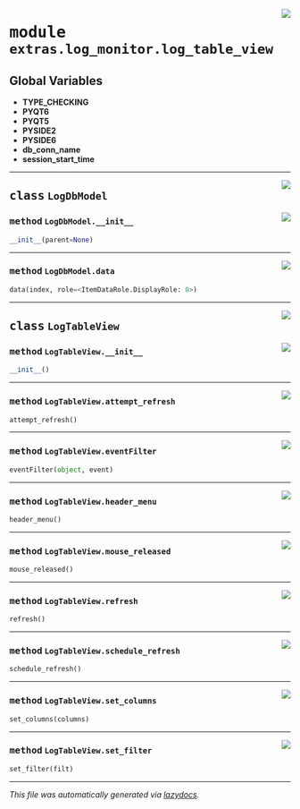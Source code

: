 <!-- markdownlint-disable -->

<a href="https://github.com/qtstrap/qtstrap/blob/master\qtstrap\extras\log_monitor\log_table_view.py#L0"><img align="right" style="float:right;" src="https://img.shields.io/badge/-source-cccccc?style=flat-square"></a>

# <kbd>module</kbd> `extras.log_monitor.log_table_view`




**Global Variables**
---------------
- **TYPE_CHECKING**
- **PYQT6**
- **PYQT5**
- **PYSIDE2**
- **PYSIDE6**
- **db_conn_name**
- **session_start_time**


---

<a href="https://github.com/qtstrap/qtstrap/blob/master\qtstrap\extras\log_monitor\log_table_view.py#L12"><img align="right" style="float:right;" src="https://img.shields.io/badge/-source-cccccc?style=flat-square"></a>

## <kbd>class</kbd> `LogDbModel`




<a href="https://github.com/qtstrap/qtstrap/blob/master\qtstrap\extras\log_monitor\log_table_view.py#L13"><img align="right" style="float:right;" src="https://img.shields.io/badge/-source-cccccc?style=flat-square"></a>

### <kbd>method</kbd> `LogDbModel.__init__`

```python
__init__(parent=None)
```








---

<a href="https://github.com/qtstrap/qtstrap/blob/master\qtstrap\extras\log_monitor\log_table_view.py#L17"><img align="right" style="float:right;" src="https://img.shields.io/badge/-source-cccccc?style=flat-square"></a>

### <kbd>method</kbd> `LogDbModel.data`

```python
data(index, role=<ItemDataRole.DisplayRole: 0>)
```






---

<a href="https://github.com/qtstrap/qtstrap/blob/master\qtstrap\extras\log_monitor\log_table_view.py#L32"><img align="right" style="float:right;" src="https://img.shields.io/badge/-source-cccccc?style=flat-square"></a>

## <kbd>class</kbd> `LogTableView`




<a href="https://github.com/qtstrap/qtstrap/blob/master\qtstrap\extras\log_monitor\log_table_view.py#L35"><img align="right" style="float:right;" src="https://img.shields.io/badge/-source-cccccc?style=flat-square"></a>

### <kbd>method</kbd> `LogTableView.__init__`

```python
__init__()
```








---

<a href="https://github.com/qtstrap/qtstrap/blob/master\qtstrap\extras\log_monitor\log_table_view.py#L58"><img align="right" style="float:right;" src="https://img.shields.io/badge/-source-cccccc?style=flat-square"></a>

### <kbd>method</kbd> `LogTableView.attempt_refresh`

```python
attempt_refresh()
```





---

<a href="https://github.com/qtstrap/qtstrap/blob/master\qtstrap\extras\log_monitor\log_table_view.py#L95"><img align="right" style="float:right;" src="https://img.shields.io/badge/-source-cccccc?style=flat-square"></a>

### <kbd>method</kbd> `LogTableView.eventFilter`

```python
eventFilter(object, event)
```





---

<a href="https://github.com/qtstrap/qtstrap/blob/master\qtstrap\extras\log_monitor\log_table_view.py#L108"><img align="right" style="float:right;" src="https://img.shields.io/badge/-source-cccccc?style=flat-square"></a>

### <kbd>method</kbd> `LogTableView.header_menu`

```python
header_menu()
```





---

<a href="https://github.com/qtstrap/qtstrap/blob/master\qtstrap\extras\log_monitor\log_table_view.py#L101"><img align="right" style="float:right;" src="https://img.shields.io/badge/-source-cccccc?style=flat-square"></a>

### <kbd>method</kbd> `LogTableView.mouse_released`

```python
mouse_released()
```





---

<a href="https://github.com/qtstrap/qtstrap/blob/master\qtstrap\extras\log_monitor\log_table_view.py#L74"><img align="right" style="float:right;" src="https://img.shields.io/badge/-source-cccccc?style=flat-square"></a>

### <kbd>method</kbd> `LogTableView.refresh`

```python
refresh()
```





---

<a href="https://github.com/qtstrap/qtstrap/blob/master\qtstrap\extras\log_monitor\log_table_view.py#L64"><img align="right" style="float:right;" src="https://img.shields.io/badge/-source-cccccc?style=flat-square"></a>

### <kbd>method</kbd> `LogTableView.schedule_refresh`

```python
schedule_refresh()
```





---

<a href="https://github.com/qtstrap/qtstrap/blob/master\qtstrap\extras\log_monitor\log_table_view.py#L71"><img align="right" style="float:right;" src="https://img.shields.io/badge/-source-cccccc?style=flat-square"></a>

### <kbd>method</kbd> `LogTableView.set_columns`

```python
set_columns(columns)
```





---

<a href="https://github.com/qtstrap/qtstrap/blob/master\qtstrap\extras\log_monitor\log_table_view.py#L67"><img align="right" style="float:right;" src="https://img.shields.io/badge/-source-cccccc?style=flat-square"></a>

### <kbd>method</kbd> `LogTableView.set_filter`

```python
set_filter(filt)
```








---

_This file was automatically generated via [lazydocs](https://github.com/ml-tooling/lazydocs)._
